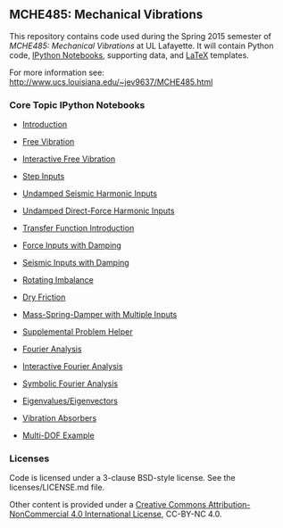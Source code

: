 ## MCHE485: Mechanical Vibrations


This repository contains code used during the Spring 2015 semester of *MCHE485: Mechanical Vibrations* at UL Lafayette. It will contain Python code, [IPython Notebooks](http://ipython.org/notebook.html), supporting data, and [LaTeX](http://www.latex-project.org) templates.

For more information see: http://www.ucs.louisiana.edu/~jev9637/MCHE485.html

### Core Topic IPython Notebooks

* [Introduction][1]  
* [Free Vibration][2]  
* [Interactive Free Vibration][3]  
* [Step Inputs][4]  
* [Undamped Seismic Harmonic Inputs][5]  
* [Undamped Direct-Force Harmonic Inputs][6]  
* [Transfer Function Introduction][7]  
* [Force Inputs with Damping][8]  
* [Seismic Inputs with Damping][9]  
* [Rotating Imbalance][10]  
* [Dry Friction][11]  
* [Mass-Spring-Damper with Multiple Inputs][12]  
* [Supplemental Problem Helper][13]  
* [Fourier Analysis][14]  
* [Interactive Fourier Analysis][15]  
* [Symbolic Fourier Analysis][16]  
* [Eigenvalues/Eigenvectors][17]  
* [Vibration Absorbers][18]  
* [Multi-DOF Example][19]  


   [1]: http://nbviewer.ipython.org/github/DocVaughan/MCHE485---Mechanical-Vibrations/blob/Spring2015/IPython%20Notebooks/MCHE485%20-%20Introduction.ipynb (Introduction Notebook)
   [2]: http://nbviewer.ipython.org/github/DocVaughan/MCHE485---Mechanical-Vibrations/blob/Spring2015/IPython%20Notebooks/Mass%20Spring%20Damper%20-%20Free%20Vibration.ipynb
   [3]: http://nbviewer.ipython.org/github/DocVaughan/MCHE485---Mechanical-Vibrations/blob/Spring2015/IPython%20Notebooks/Mass%20Spring%20Damper%20-%20Free%20Vibration%20-%20Interactive.ipynb
   [4]: http://nbviewer.ipython.org/github/DocVaughan/MCHE485---Mechanical-Vibrations/blob/Spring2015/IPython%20Notebooks/Mass%20Spring%20Damper%20-%20Step%20Input.ipynb
   [5]: http://nbviewer.ipython.org/github/DocVaughan/MCHE485---Mechanical-Vibrations/blob/Spring2015/IPython%20Notebooks/Undamped%20Response%20to%20Harmonic%20Seismic%20Inputs.ipynb
   [6]: http://nbviewer.ipython.org/github/DocVaughan/MCHE485---Mechanical-Vibrations/blob/Spring2015/IPython%20Notebooks/Undamped%20Response%20to%20Harmonic%20Direct-Force%20Inputs.ipynb
   [7]: http://nbviewer.ipython.org/github/DocVaughan/MCHE485---Mechanical-Vibrations/blob/Spring2015/IPython%20Notebooks/Transfer%20Function%20for%20Undamped%20Harmonic%20Seismic%20Inputs.ipynb
   [8]: http://nbviewer.ipython.org/github/DocVaughan/MCHE485---Mechanical-Vibrations/blob/Spring2015/IPython%20Notebooks/Frequency%20Response%20to%20Harmonic%20Direct-Force%20Inputs.ipynb
   [9]: http://nbviewer.ipython.org/github/DocVaughan/MCHE485---Mechanical-Vibrations/blob/Spring2015/IPython%20Notebooks/Frequency%20Response%20to%20Harmonic%20Seismic%20Inputs.ipynb
   [10]: http://nbviewer.ipython.org/github/DocVaughan/MCHE485---Mechanical-Vibrations/blob/Spring2015/IPython%20Notebooks/Rotating%20Imbalance.ipynb
   [11]: http://nbviewer.ipython.org/github/DocVaughan/MCHE485---Mechanical-Vibrations/blob/Spring2015/IPython%20Notebooks/Mass%20Spring%20-%20Free%20Vibration%20with%20Friction.ipynb
   [12]: http://nbviewer.ipython.org/github/DocVaughan/MCHE485---Mechanical-Vibrations/blob/Spring2015/IPython%20Notebooks/Mass-Spring-Damper%20with%20Disturbance.ipynb
   [13]: http://nbviewer.ipython.org/github/DocVaughan/MCHE485---Mechanical-Vibrations/blob/Spring2015/IPython%20Notebooks/MCHE485%20-%20Supplemental%20Problems%20-%20Fall%202014.ipynb (IPython Notebook for Supplemental Problems)
   [14]: http://nbviewer.ipython.org/github/DocVaughan/MCHE485---Mechanical-Vibrations/blob/Spring2015/IPython%20Notebooks/Fourier%20Analysis.ipynb
   [15]: http://nbviewer.ipython.org/github/DocVaughan/MCHE485---Mechanical-Vibrations/blob/Spring2015/IPython%20Notebooks/Interactive%20Fourier%20Analysis.ipynb (Interactive Fourier Analysis)
   [16]: http://nbviewer.ipython.org/github/DocVaughan/MCHE485---Mechanical-Vibrations/blob/Spring2015/IPython%20Notebooks/Fourier%20Analysis%20-%20Symbolic.ipynb (Symbolic Fourier Analysis using SymPy)
   [17]: http://nbviewer.ipython.org/github/DocVaughan/MCHE485---Mechanical-Vibrations/blob/Spring2015/IPython%20Notebooks/Eigenvalue-Eigenvector%20Analysis.ipynb
   [18]: http://nbviewer.ipython.org/github/DocVaughan/MCHE485---Mechanical-Vibrations/blob/Spring2015/IPython%20Notebooks/Vibration%20Absorbers.ipynb
   [19]: http://nbviewer.ipython.org/github/DocVaughan/MCHE485---Mechanical-Vibrations/blob/Spring2015/IPython%20Notebooks/MultiDOF%20Example.ipynb (Multi-DOF Example)


### Licenses
Code is licensed under a 3-clause BSD-style license. See the licenses/LICENSE.md file.

Other content is provided under a [Creative Commons Attribution-NonCommercial 4.0 International License](http://creativecommons.org/licenses/by-nc/4.0/), CC-BY-NC 4.0.

